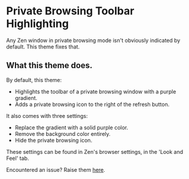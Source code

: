 # Private Browsing Toolbar Highlighting

Any Zen window in private browsing mode isn't obviously indicated by default. This theme fixes that.

## What this theme does.

By default, this theme:

* Highlights the toolbar of a private browsing window with a purple gradient.
* Adds a private browsing icon to the right of the refresh button.

It also comes with three settings:

* Replace the gradient with a solid purple color.
* Remove the background color entirely.
* Hide the private browsing icon.

These settings can be found in Zen's browser settings, in the 'Look and Feel' tab.

Encountered an issue? Raise them [here](https://github.com/danm36/zen-browser-private-browsing-toolbar-highlighting/issues).
